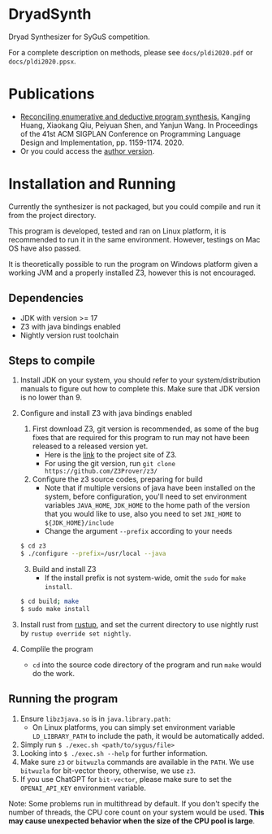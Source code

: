 # DryadSynth

Dryad Synthesizer for SyGuS competition.

For a complete description on methods, please see `docs/pldi2020.pdf` or `docs/pldi2020.ppsx`.

# Publications

- [Reconciling enumerative and deductive program synthesis.](https://dl.acm.org/doi/abs/10.1145/3385412.3386027) Kangjing Huang, Xiaokang Qiu, Peiyuan Shen, and Yanjun Wang. In Proceedings of the 41st ACM SIGPLAN Conference on Programming Language Design and Implementation, pp. 1159-1174. 2020.
- Or you could access the [author version](https://github.com/purdue-cap/DryadSynth/blob/master/docs/pldi2020.pdf).

# Installation and Running

Currently the synthesizer is not packaged, but you could compile and run it from the project directory.

This program is developed, tested and ran on Linux platform, it is recommended to run it in the same environment. However, testings on Mac OS have also passed.

It is theoretically possible to run the program on Windows platform given a working JVM and a properly installed Z3, however this is not encouraged.

## Dependencies

- JDK with version >= 17
- Z3 with java bindings enabled
- Nightly version rust toolchain

## Steps to compile

1. Install JDK on your system, you should refer to your system/distribution manuals to figure out how to complete this. Make sure that JDK version is no lower than 9.
2. Configure and install Z3 with java bindings enabled
    1. First download Z3, git version is recommended, as some of the bug fixes that are required for this program to run may not have been released to a released version yet.
        - Here is the [link](https://github.com/Z3Prover/z3/) to the project site of Z3.
        - For using the git version, run `git clone https://github.com/Z3Prover/z3/`
    2. Configure the z3 source codes, preparing for build
        - Note that if multiple versions of java have been installed on the system, before configuration, you'll need to set environment variables `JAVA_HOME`, `JDK_HOME` to the home path of the version that you would like to use, also you need to set `JNI_HOME` to `${JDK_HOME}/include`
        - Change the argument `--prefix` according to your needs
    ```bash
    $ cd z3
    $ ./configure --prefix=/usr/local --java
    ```

    3. Build and install Z3
        - If the install prefix is not system-wide, omit the `sudo` for `make install`.
    ```bash
    $ cd build; make
    $ sudo make install
    ```
3. Install rust from [rustup](https://www.rust-lang.org/tools/install), and set the current directory to use nightly rust by `rustup override set nightly`.
4. Complile the program
    - `cd` into the source code directory of the program and run `make` would do the work.

## Running the program

1. Ensure `libz3java.so` is in `java.library.path`:
    - On Linux platforms, you can simply set environment variable `LD_LIBRARY_PATH` to include the path, it would be automatically added.
2. Simply run `$ ./exec.sh <path/to/sygus/file>`
3. Looking into `$ ./exec.sh --help` for further information.
4. Make sure `z3` or `bitwuzla` commands are available in the `PATH`. We use `bitwuzla` for bit-vector theory, otherwise, we use `z3`.
5. If you use ChatGPT for `bit-vector`, please make sure to set the `OPENAI_API_KEY` environment variable.

Note: Some problems run in multithread by default. If you don't specify the number of threads, the CPU core count on your system would be used. **This may cause unexpected behavior when the size of the CPU pool is large**.

